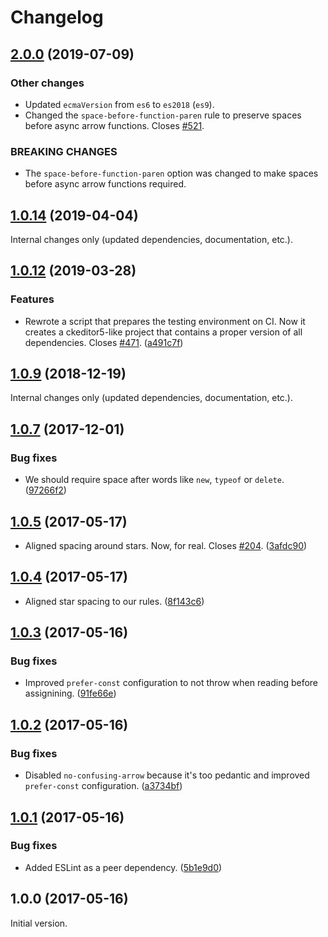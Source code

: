 Changelog
=========

## [2.0.0](https://github.com/ckeditor/ckeditor5-dev/compare/eslint-config-ckeditor5@1.0.14...eslint-config-ckeditor5@2.0.0) (2019-07-09)

### Other changes

* Updated `ecmaVersion` from `es6` to `es2018` (`es9`).
* Changed the `space-before-function-paren` rule to preserve spaces before async arrow functions. Closes [#521](https://github.com/ckeditor/ckeditor5-dev/issues/521).

### BREAKING CHANGES

* The `space-before-function-paren` option was changed to make spaces before async arrow functions required.


## [1.0.14](https://github.com/ckeditor/ckeditor5-dev/compare/eslint-config-ckeditor5@1.0.12...eslint-config-ckeditor5@1.0.14) (2019-04-04)

Internal changes only (updated dependencies, documentation, etc.).


## [1.0.12](https://github.com/ckeditor/ckeditor5-dev/compare/eslint-config-ckeditor5@1.0.9...eslint-config-ckeditor5@1.0.12) (2019-03-28)

### Features

* Rewrote a script that prepares the testing environment on CI. Now it creates a ckeditor5-like project that contains a proper version of all dependencies. Closes [#471](https://github.com/ckeditor/ckeditor5-dev/issues/471). ([a491c7f](https://github.com/ckeditor/ckeditor5-dev/commit/a491c7f))


## [1.0.9](https://github.com/ckeditor/ckeditor5-dev/compare/eslint-config-ckeditor5@1.0.7...eslint-config-ckeditor5@1.0.9) (2018-12-19)

Internal changes only (updated dependencies, documentation, etc.).


## [1.0.7](https://github.com/ckeditor/ckeditor5-dev/compare/eslint-config-ckeditor5@1.0.5...eslint-config-ckeditor5@1.0.7) (2017-12-01)

### Bug fixes

* We should require space after words like `new`, `typeof` or `delete`. ([97266f2](https://github.com/ckeditor/ckeditor5-dev/commit/97266f2))


## [1.0.5](https://github.com/ckeditor/ckeditor5-dev/compare/eslint-config-ckeditor5@1.0.4...eslint-config-ckeditor5@1.0.5) (2017-05-17)

* Aligned spacing around stars. Now, for real. Closes [#204](https://github.com/ckeditor/ckeditor5-dev/issues/204). ([3afdc90](https://github.com/ckeditor/ckeditor5-dev/commit/3afdc90))


## [1.0.4](https://github.com/ckeditor/ckeditor5-dev/compare/eslint-config-ckeditor5@1.0.3...eslint-config-ckeditor5@1.0.4) (2017-05-17)

* Aligned star spacing to our rules. ([8f143c6](https://github.com/ckeditor/ckeditor5-dev/commit/8f143c6))


## [1.0.3](https://github.com/ckeditor/ckeditor5-dev/compare/eslint-config-ckeditor5@1.0.2...eslint-config-ckeditor5@1.0.3) (2017-05-16)

### Bug fixes

* Improved `prefer-const` configuration to not throw when reading before assignining. ([91fe66e](https://github.com/ckeditor/ckeditor5-dev/commit/91fe66e))


## [1.0.2](https://github.com/ckeditor/ckeditor5-dev/compare/eslint-config-ckeditor5@1.0.1...eslint-config-ckeditor5@1.0.2) (2017-05-16)

### Bug fixes

* Disabled `no-confusing-arrow` because it's too pedantic and improved `prefer-const` configuration. ([a3734bf](https://github.com/ckeditor/ckeditor5-dev/commit/a3734bf))


## [1.0.1](https://github.com/ckeditor/ckeditor5-dev/compare/eslint-config-ckeditor5@1.0.0...eslint-config-ckeditor5@1.0.1) (2017-05-16)

### Bug fixes

* Added ESLint as a peer dependency. ([5b1e9d0](https://github.com/ckeditor/ckeditor5-dev/commit/5b1e9d0))


## 1.0.0 (2017-05-16)

Initial version.
